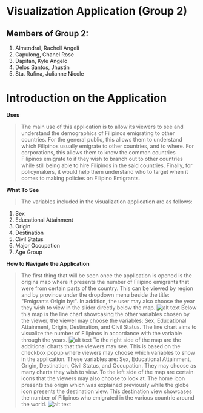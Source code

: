 # Visualization Application (Group 2)

## Members of Group 2:
1. Almendral, Rachell Angeli
2. Capulong, Chanel Rose 
3. Dapitan, Kyle Angelo
4. Delos Santos, Jhustin
5. Sta. Rufina, Julianne Nicole

# Introduction on the Application
**Uses**
> The main use of this application is to allow its viewers to see and understand the demographics of Filipinos emigrating to other countries. For the general public, this allows them to understand which Filipinos usually emigrate to other countries, and to where. For corporations, this allows them to know the common countries Filipinos emigrate to if they wish to branch out to other countries while still being able to hire Filipinos in the said countries. Finally, for policymakers, it would help them understand who to target when it comes to making policies on Filipino Emigrants.

**What To See**
> The variables included in the visualization application are as follows:
1. Sex
2. Educational Attainment
3. Origin
4. Destination
5. Civil Status
6. Major Occupation
7. Age Group

**How to Navigate the Application**
> The first thing that will be seen once the application is opened is the origins map where it presents the number of Filipino emigrants that were from certain parts of the country. This can be viewed by region and by province under the dropdown menu beside the title: "Emigrants Origin by:". In addition, the user may also choose the year they wish to view in the slider directly below the map.
![alt text](https://github.com/kyaaan/DATA101_Project/tree/main/src/images/1.png?raw=true)
> Below this map is the line chart showcasing the other variables chosen by the viewer, the viewer may choose the variables: Sex, Educational Attainment, Origin, Destination, and Civil Status. The line chart aims to visualize the number of Filipinos in accordance with the variable through the years.
![alt text](https://github.com/kyaaan/DATA101_Project/tree/main/src/images/3.png?raw=true) 
> To the right side of the map are the additional charts that the viewers may see. This is based on the checkbox popup where viewers may choose which variables to show in the application. These variables are: Sex, Educational Attainment, Origin, Destination, Civil Status, and Occupation. They may choose as many charts they wish to view. 
> To the left side of the map are certain icons that the viewers may also choose to look at. The home icon presents the origin which was explained previously while the globe icon presents the destination view. This destination view showcases the number of Filipinos who emigrated in the various countrie around the world.
![alt text](https://github.com/kyaaan/DATA101_Project/tree/main/src/images/4.png?raw=true) 

